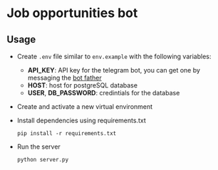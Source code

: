 # Job opportunities bot

## Usage

- Create `.env` file similar to `env.example` with the following variables:
    - __API_KEY__: API key for the telegram bot, you can get one by messaging the [bot father](https://t.me/BotFather)
    - __HOST__: host for postgreSQL database
    - __USER__, __DB_PASSWORD__: credintials for the database

- Create and activate a new virtual environment 

- Install dependencies using requirements.txt 

    ```properties
    pip install -r requirements.txt
    ```

- Run the server

    ```properties
    python server.py
    ```